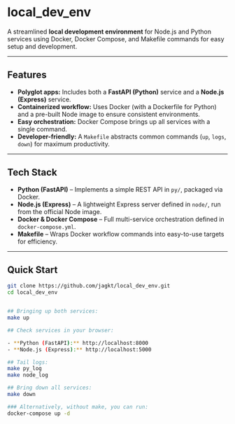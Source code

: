 # local_dev_env

A streamlined **local development environment** for Node.js and Python services using Docker, Docker Compose, and Makefile commands for easy setup and development.

---

##  Features

- **Polyglot apps:** Includes both a **FastAPI (Python)** service and a **Node.js (Express)** service.
- **Containerized workflow:** Uses Docker (with a Dockerfile for Python) and a pre-built Node image to ensure consistent environments.
- **Easy orchestration:** Docker Compose brings up all services with a single command.
- **Developer-friendly:** A `Makefile` abstracts common commands (`up`, `logs`, `down`) for maximum productivity.

---

##  Tech Stack

- **Python (FastAPI)** – Implements a simple REST API in `py/`, packaged via Docker.
- **Node.js (Express)** – A lightweight Express server defined in `node/`, run from the official Node image.
- **Docker & Docker Compose** – Full multi-service orchestration defined in `docker-compose.yml`.
- **Makefile** – Wraps Docker workflow commands into easy-to-use targets for efficiency.

---

##  Quick Start

```bash
git clone https://github.com/jagkt/local_dev_env.git
cd local_dev_env


## Bringing up both services:
make up

## Check services in your browser:

- **Python (FastAPI):** http://localhost:8000
- **Node.js (Express):** http://localhost:5000

## Tail logs:
make py_log
make node_log

## Bring down all services:
make down

### Alternatively, without make, you can run:
docker-compose up -d
